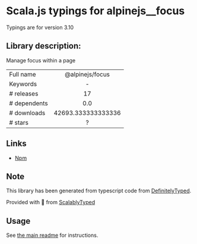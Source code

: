 
# Scala.js typings for alpinejs__focus

Typings are for version 3.10

## Library description:
Manage focus within a page

|                    |                 |
| ------------------ | :-------------: |
| Full name          | @alpinejs/focus |
| Keywords           | - |
| # releases         | 17 |
| # dependents       | 0.0 |
| # downloads        | 42693.333333333336 |
| # stars            | ? |

## Links
- [Npm](https://www.npmjs.com/package/%40alpinejs%2Ffocus)
    


## Note
This library has been generated from typescript code from [DefinitelyTyped](https://definitelytyped.org).

Provided with :purple_heart: from [ScalablyTyped](https://github.com/oyvindberg/ScalablyTyped)

## Usage
See [the main readme](../../readme.md) for instructions.


